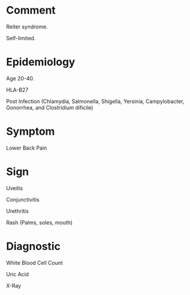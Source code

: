 # Comment

Reiter syndrome.

Self-limited.

# Epidemiology

Age 20-40.

HLA-B27

Post Infection
(Chlamydia, Salmonella, Shigella, Yersinia, Campylobacter, Gonorrhea, and Clostridium dificile)

# Symptom

Lower Back Pain

# Sign

Uveitis

Conjunctivitis

Urethritis

Rash
(Palms, soles, mouth)

# Diagnostic

White Blood Cell Count

Uric Acid

X-Ray
